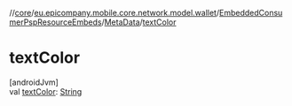 //[core](../../../../index.md)/[eu.epicompany.mobile.core.network.model.wallet](../../index.md)/[EmbeddedConsumerPspResourceEmbeds](../index.md)/[MetaData](index.md)/[textColor](text-color.md)

# textColor

[androidJvm]\
val [textColor](text-color.md): [String](https://kotlinlang.org/api/latest/jvm/stdlib/kotlin/-string/index.html)
